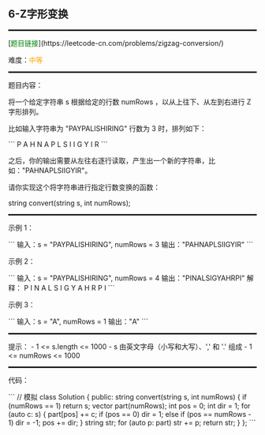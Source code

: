 <h2>6-Z字形变换</h2>
<hr style="border:1px dotted">
[<font color="green">题目链接</font>](https://leetcode-cn.com/problems/zigzag-conversion/)
<p>难度：<font color="orange">中等</font></p>
<hr style="border:1px dotted">
<p>题目内容：</p>
<p>将一个给定字符串 s 根据给定的行数 numRows ，以从上往下、从左到右进行 Z 字形排列。</p>
<p>比如输入字符串为 "PAYPALISHIRING" 行数为 3 时，排列如下：</p>
```
P   A   H   N
A P L S I I G
Y   I   R
```
<p>之后，你的输出需要从左往右逐行读取，产生出一个新的字符串，比如："PAHNAPLSIIGYIR"。</p>
<p>请你实现这个将字符串进行指定行数变换的函数：</p>
<p>string convert(string s, int numRows);</p>
<hr style="border:1px dotted">
<p>示例 1：</p>
```
输入：s = "PAYPALISHIRING", numRows = 3
输出："PAHNAPLSIIGYIR"
```
<p>示例 2：</p>
```
输入：s = "PAYPALISHIRING", numRows = 4
输出："PINALSIGYAHRPI"
解释：
P     I    N
A   L S  I G
Y A   H R
P     I
```
<p>示例 3：</p>
```
输入：s = "A", numRows = 1
输出："A"
```
<hr style="border:1px dotted">
提示：
- 1 <= s.length <= 1000
- s 由英文字母（小写和大写）、',' 和 '.' 组成
- 1 <= numRows <= 1000
<hr style="border:1px dotted">
<p>代码：</p>
```
// 模拟
class Solution {
public:
    string convert(string s, int numRows) {
        if (numRows == 1)
            return s;
        vector<string> part(numRows);
        int pos = 0;
        int dir = 1;
        for (auto c: s) {
            part[pos] += c;
            if (pos == 0)
                dir = 1;
            else if (pos == numRows - 1)
                dir = -1;
            pos += dir;
        }
        string str;
        for (auto p: part)
            str += p;
        return str;
    }
};
```